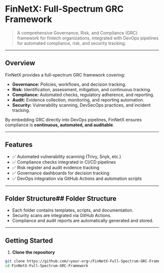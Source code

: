 # FinNetX: Full-Spectrum GRC Framework

> A comprehensive Governance, Risk, and Compliance (GRC) framework for fintech organizations, integrated with DevOps pipelines for automated compliance, risk, and security tracking.

---

## Overview

FinNetX provides a full-spectrum GRC framework covering:

- **Governance:** Policies, workflows, and decision tracking.  
- **Risk:** Identification, assessment, mitigation, and continuous tracking.  
- **Compliance:** Automated checks, regulatory adherence, and reporting.  
- **Audit:** Evidence collection, monitoring, and reporting automation.  
- **Security:** Vulnerability scanning, DevSecOps practices, and incident tracking.

By embedding GRC directly into DevOps pipelines, FinNetX ensures compliance is **continuous, automated, and auditable**.

---

## Features

- ✅ Automated vulnerability scanning (Trivy, Snyk, etc.)  
- ✅ Compliance checks integrated in CI/CD pipelines  
- ✅ Risk register and audit evidence tracking  
- ✅ Governance dashboards for decision tracking  
- ✅ DevOps integration via GitHub Actions and automation scripts
  

---

## Folder Structure## Folder Structure
- Each folder contains templates, scripts, and documentation.  
- Security scans are integrated via GitHub Actions.  
- Compliance and audit reports are automatically generated and stored.

---

## Getting Started

1. **Clone the repository**
```bash
git clone https://github.com/<your-org>/FinNetX-Full-Spectrum-GRC-Framework.git
cd FinNetX-Full-Spectrum-GRC-Framework
